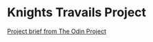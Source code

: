 # Knights Travails Project

<a href="https://www.theodinproject.com/lessons/javascript-knights-travails">Project brief from The Odin Project</a>
